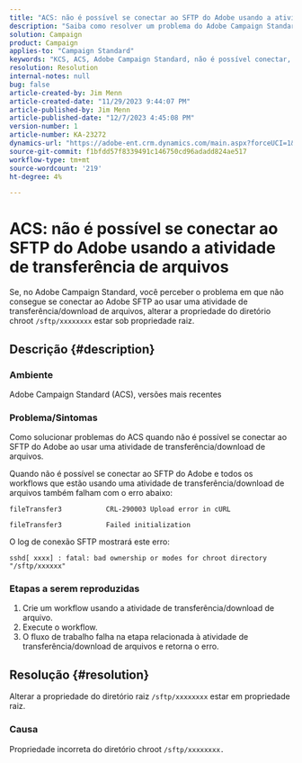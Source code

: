 ```yaml
---
title: "ACS: não é possível se conectar ao SFTP do Adobe usando a atividade de transferência de arquivos"
description: "Saiba como resolver um problema do Adobe Campaign Standard em que não é possível se conectar ao Adobe SFTP ao usar uma atividade de transferência/download de arquivos."
solution: Campaign
product: Campaign
applies-to: "Campaign Standard"
keywords: "KCS, ACS, Adobe Campaign Standard, não é possível conectar, Adobe SFTP, transferência de arquivos, download, erro, CRL-290003, cURL, Solução de problemas"
resolution: Resolution
internal-notes: null
bug: false
article-created-by: Jim Menn
article-created-date: "11/29/2023 9:44:07 PM"
article-published-by: Jim Menn
article-published-date: "12/7/2023 4:45:08 PM"
version-number: 1
article-number: KA-23272
dynamics-url: "https://adobe-ent.crm.dynamics.com/main.aspx?forceUCI=1&pagetype=entityrecord&etn=knowledgearticle&id=e39cbc69-008f-ee11-8179-6045bd006268"
source-git-commit: f1bfdd57f8339491c146750cd96adadd824ae517
workflow-type: tm+mt
source-wordcount: '219'
ht-degree: 4%

---
```


# ACS: não é possível se conectar ao SFTP do Adobe usando a atividade de transferência de arquivos


Se, no Adobe Campaign Standard, você perceber o problema em que não consegue se conectar ao Adobe SFTP ao usar uma atividade de transferência/download de arquivos, alterar a propriedade do diretório chroot `/sftp/xxxxxxxx` estar sob propriedade raiz.

## Descrição {#description}


### Ambiente

Adobe Campaign Standard (ACS), versões mais recentes



### Problema/Sintomas

Como solucionar problemas do ACS quando não é possível se conectar ao SFTP do Adobe ao usar uma atividade de transferência/download de arquivos.

Quando não é possível se conectar ao SFTP do Adobe e todos os workflows que estão usando uma atividade de transferência/download de arquivos também falham com o erro abaixo:




```
fileTransfer3           CRL-290003 Upload error in cURL 

fileTransfer3           Failed initialization
```




O log de conexão SFTP mostrará este erro:




```
sshd[ xxxx] : fatal: bad ownership or modes for chroot directory "/sftp/xxxxxx"
```






### <b>Etapas a serem reproduzidas</b>

1. Crie um workflow usando a atividade de transferência/download de arquivo.
2. Execute o workflow.
3. O fluxo de trabalho falha na etapa relacionada à atividade de transferência/download de arquivos e retorna o erro.



## Resolução {#resolution}


Alterar a propriedade do diretório raiz `/sftp/xxxxxxxx` estar em propriedade raiz.

### Causa

Propriedade incorreta do diretório chroot `/sftp/xxxxxxxx. `
